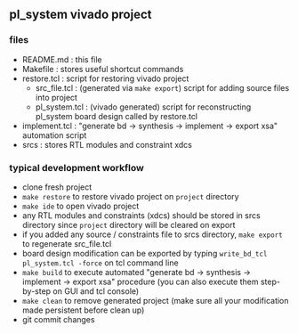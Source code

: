 ## pl\_system vivado project

### files

- README.md : this file
- Makefile : stores useful shortcut commands
- restore.tcl : script for restoring vivado project
  + src\_file.tcl : (generated via `make export`) script for adding source files into project
  + pl\_system.tcl : (vivado generated) script for reconstructing pl\_system board design called by restore.tcl
- implement.tcl : "generate bd -> synthesis -> implement -> export xsa" automation script
- srcs : stores RTL modules and constraint xdcs

### typical development workflow

- clone fresh project
- `make restore` to restore vivado project on `project` directory
- `make ide` to open vivado project
- any RTL modules and constraints (xdcs) should be stored in srcs directory since `project` directory will be cleared on export
- if you added any source / constraints file to srcs directory, `make export` to regenerate src\_file.tcl
- board design modification can be exported by typing `write_bd_tcl pl_system.tcl -force` on tcl command line
- `make build` to execute automated "generate bd -> synthesis -> implement -> export xsa" procedure (you can also execute them step-by-step on GUI and tcl console)
- `make clean` to remove generated project (make sure all your modification made persistent before clean up)
- git commit changes

